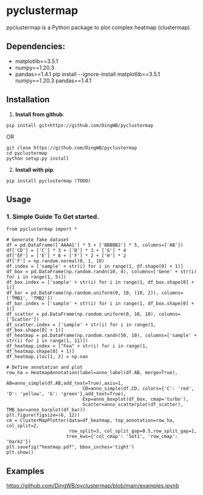 # pyclustermap
pyclustermap is a Python package to plot complex heatmap (clustermap).

## Dependencies:
- matplotlib==3.5.1
- numpy==1.20.3
- pandas==1.4.1
pip install --ignore-install matplotlib==3.5.1 numpy==1.20.3 pandas==1.4.1

## **Installation**
1. **Install from github**:
```
pip install git+https://github.com/DingWB/pyclustermap
```
OR
```
git clone https://github.com/DingWB/pyclustermap
cd pyclustermap
python setup.py install
```

2. **Install with pip**:
```shell
pip install pyclustermap (TODO)
```

## **Usage**
### **1. Simple Guide To Get started.**
```
from pyclustermap import *

# Generate fake dataset
df = pd.DataFrame(['AAAA1'] * 5 + ['BBBBB2'] * 5, columns=['AB'])
df['CD'] = ['C'] * 3 + ['D'] * 3 + ['G'] * 4
df['EF'] = ['E'] * 6 + ['F'] * 2 + ['H'] * 2
df['F'] = np.random.normal(0, 1, 10)
df.index = ['sample' + str(i) for i in range(1, df.shape[0] + 1)]
df_box = pd.DataFrame(np.random.randn(10, 4), columns=['Gene' + str(i) for i in range(1, 5)])
df_box.index = ['sample' + str(i) for i in range(1, df_box.shape[0] + 1)]
df_bar = pd.DataFrame(np.random.uniform(0, 10, (10, 2)), columns=['TMB1', 'TMB2'])
df_bar.index = ['sample' + str(i) for i in range(1, df_box.shape[0] + 1)]
df_scatter = pd.DataFrame(np.random.uniform(0, 10, 10), columns=['Scatter'])
df_scatter.index = ['sample' + str(i) for i in range(1, df_box.shape[0] + 1)]
df_heatmap = pd.DataFrame(np.random.randn(50, 10), columns=['sample' + str(i) for i in range(1, 11)])
df_heatmap.index = ["Fea" + str(i) for i in range(1, df_heatmap.shape[0] + 1)]
df_heatmap.iloc[1, 2] = np.nan

# Define annotation and plot
row_ha = HeatmapAnnotation(label=anno_label(df.AB, merge=True),
                            AB=anno_simple(df.AB,add_text=True),axis=1,
                            CD=anno_simple(df.CD, colors={'C': 'red', 'D': 'yellow', 'G': 'green'},add_text=True),
                            Exp=anno_boxplot(df_box, cmap='turbo'),
                            Scatter=anno_scatterplot(df_scatter), TMB_bar=anno_barplot(df_bar))
plt.figure(figsize=(6, 12))                         
cm = ClusterMapPlotter(data=df_heatmap, top_annotation=row_ha, col_split=2, 
                       row_split=3, col_split_gap=0.5,row_split_gap=1,
                      tree_kws={'col_cmap': 'Set1', 'row_cmap': 'Dark2'})
plt.savefig("heatmap.pdf", bbox_inches='tight')
plt.show()
```

## **Examples**
https://github.com/DingWB/pyclustermap/blob/main/examples.ipynb